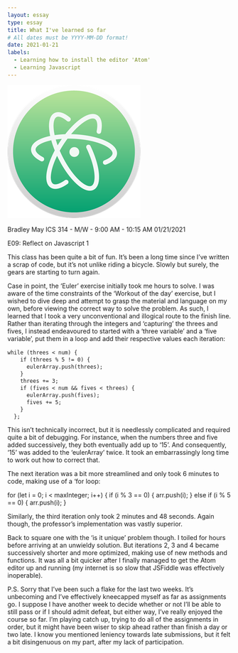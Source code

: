 ```yaml
---
layout: essay
type: essay
title: What I've learned so far
# All dates must be YYYY-MM-DD format!
date: 2021-01-21
labels:
  - Learning how to install the editor 'Atom'
  - Learning Javascript
---
```


<img class="ui tiny left circular floated image" src="../images/atom.png">

Bradley May
ICS 314 - M/W - 9:00 AM - 10:15 AM
01/21/2021

E09: Reflect on Javascript 1

This class has been quite a bit of fun. It’s been a long time since I’ve written a scrap of code, but it’s not unlike riding a bicycle. Slowly but surely, the gears are starting to turn again. 

Case in point, the ‘Euler’ exercise initially took me hours to solve. I was aware of the time constraints of the ‘Workout of the day’ exercise, but I wished to dive deep and attempt to grasp the material and language on my own, before viewing the correct way to solve the problem. As such, I learned that I took a very unconventional and illogical route to the finish line. Rather than iterating through the integers and ‘capturing’ the threes and fives, I instead endeavoured to started with a ‘three variable’ and a ‘five variable’, put them in a loop and add their respective values each iteration: 

```
while (threes < num) {
    if (threes % 5 != 0) {
      eulerArray.push(threes);
    }
    threes += 3;
    if (fives < num && fives < threes) {
      eulerArray.push(fives);
      fives += 5;
    }
  };
```  

This isn’t technically incorrect, but it is needlessly complicated and required quite a bit of debugging. For instance, when the numbers three and five added successively, they both eventually add up to ‘15’. And consequently, ‘15’ was added to the ‘eulerArray’ twice. It took an embarrassingly long time to work out how to correct that. 

The next iteration was a bit more streamlined and only took 6 minutes to code, making use of a ‘for loop:

for (let i = 0; i < maxInteger; i++) {
    if (i % 3 == 0) {
      arr.push(i);
    } else if (i % 5 == 0) {
      arr.push(i);
    }
 
Similarly, the third iteration only took 2 minutes and 48 seconds. Again though, the professor’s implementation was vastly superior.

Back to square one with the ‘is it unique’ problem though. I toiled for hours before arriving at an unwieldy solution. But iterations 2, 3 and 4 became successively shorter and more optimized, making use of new methods and functions. It was all a bit quicker after I finally managed to get the Atom editor up and running (my internet is so slow that JSFiddle was effectively inoperable). 

P.S. Sorry that I’ve been such a flake for the last two weeks. It’s unbecoming and I’ve effectively kneecapped myself as far as assignments go. I suppose I have another week to decide whether or not I’ll be able to still pass or if I should admit defeat, but either way, I’ve really enjoyed the course so far. I’m playing catch up, trying to do all of the assignments in order, but it might have been wiser to skip ahead rather than finish a day or two late. I know you mentioned leniency towards late submissions, but it felt a bit disingenuous on my part, after my lack of participation. 

